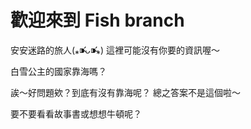 # 歡迎來到 Fish branch
  
安安迷路的旅人(⁎⁍̴̛ᴗ⁍̴̛⁎)
這裡可能沒有你要的資訊喔～

白雪公主的國家靠海嗎？

誒～好問題欸？到底有沒有靠海呢？
總之答案不是這個啦～

要不要看看故事書或想想牛頓呢？
